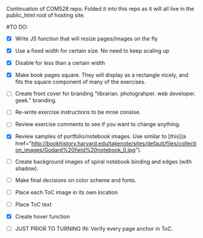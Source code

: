 Continuation of COM528 repo. Folded it into this repo as it will all live in the public_html root of hosting site. 

#TO DO:
+ [x] Write JS function that will resize pages/images on the fly
+ [x] Use a fixed width for certain size. No need to keep scaling up
+ [x] Disable for less than a certain width
+ [x] Make book pages square. They will display as a rectangle nicely, and fits the square component of many of the exercises. 
+ [ ] Create front cover for branding "librarian. photograhper. web developer. geek." branding.
+ [ ] Re-write exercise instructions to be mroe consise.
+ [ ] Review exercise comments to see if you want to change anything. 
+ [x] Review samples of portfolio/notebook images. Use similar to [this](a href="http://bookhistory.harvard.edu/takenote/sites/default/files/collection_images/Godard%20field%20notebook_0.jpg").
+ [ ] Create background images of spiral notebook binding and edges (with shadow).
+ [ ] Make final decisions on color scheme and fonts.
+ [ ] Place each ToC image in its own location
+ [ ] Place ToC text
+ [x] Create hover function
+ [ ] JUST PRIOR TO TURNING IN: Verify every page anchor in ToC.




